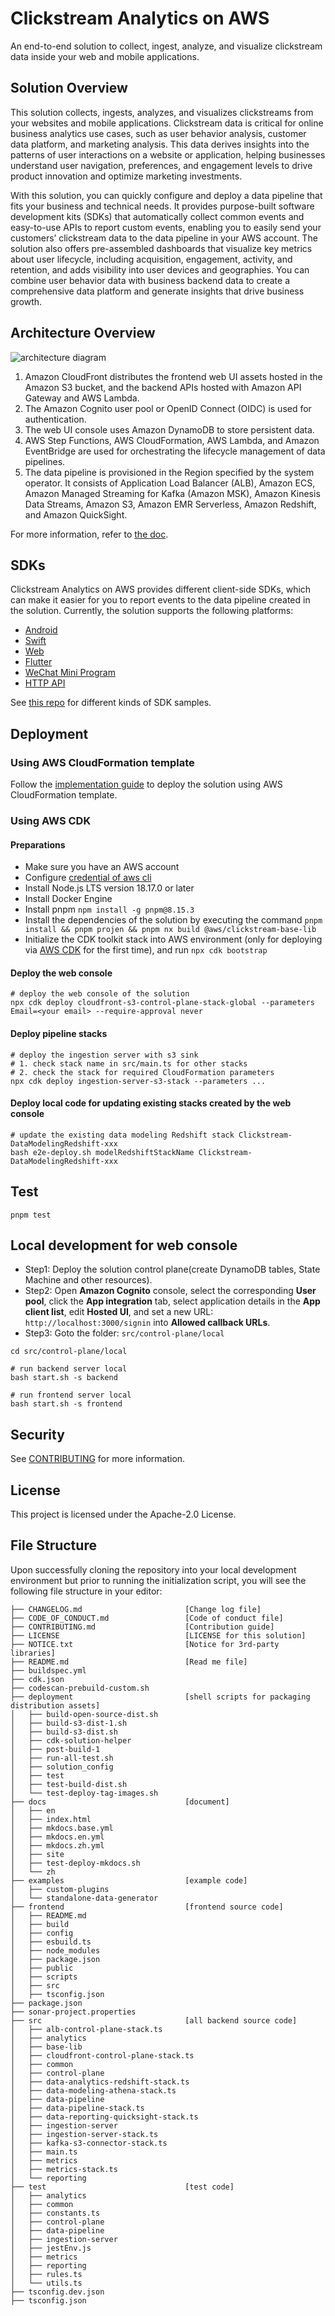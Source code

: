 # Clickstream Analytics on AWS

An end-to-end solution to collect, ingest, analyze, and visualize clickstream data inside your web and mobile applications.

## Solution Overview

This solution collects, ingests, analyzes, and visualizes clickstreams from your websites and mobile applications. Clickstream data is critical for online business analytics use cases, such as user behavior analysis, customer data platform, and marketing analysis. This data derives insights into the patterns of user interactions on a website or application, helping businesses understand user navigation, preferences, and engagement levels to drive product innovation and optimize marketing investments.

With this solution, you can quickly configure and deploy a data pipeline that fits your business and technical needs. It provides purpose-built software development kits (SDKs) that automatically collect common events and easy-to-use APIs to report custom events, enabling you to easily send your customers’ clickstream data to the data pipeline in your AWS account. The solution also offers pre-assembled dashboards that visualize key metrics about user lifecycle, including acquisition, engagement, activity, and retention, and adds visibility into user devices and geographies. You can combine user behavior data with business backend data to create a comprehensive data platform and generate insights that drive business growth.

## Architecture Overview

![architecture diagram](./docs/images/architecture/01-architecture-end-to-end.png)

1. Amazon CloudFront distributes the frontend web UI assets hosted in the Amazon S3 bucket, and the backend APIs hosted with Amazon API Gateway and AWS Lambda.
2. The Amazon Cognito user pool or OpenID Connect (OIDC) is used for authentication.
3. The web UI console uses Amazon DynamoDB to store persistent data.
4. AWS Step Functions, AWS CloudFormation, AWS Lambda, and Amazon EventBridge are used for orchestrating the lifecycle management of data pipelines.
5. The data pipeline is provisioned in the Region specified by the system operator. It consists of Application Load Balancer (ALB),
Amazon ECS, Amazon Managed Streaming for Kafka (Amazon MSK), Amazon Kinesis Data Streams, Amazon S3, Amazon EMR Serverless, Amazon Redshift, and Amazon QuickSight.

For more information, refer to [the doc][doc-arch].

## SDKs

Clickstream Analytics on AWS provides different client-side SDKs, which can make it easier for you to report events to the data pipeline created in the solution. Currently, the solution supports the following platforms:

- [Android][android-sdk]
- [Swift][swift-sdk]
- [Web][web-sdk]
- [Flutter][flutter-sdk]
- [WeChat Mini Program][wechat-sdk]
- [HTTP API][http-api]

See [this repo][sdk-samples] for different kinds of SDK samples.

## Deployment

### Using AWS CloudFormation template

Follow the [implementation guide][doc-deployment] to deploy the solution using AWS CloudFormation template.

### Using AWS CDK

#### Preparations

- Make sure you have an AWS account
- Configure [credential of aws cli][configure-aws-cli]
- Install Node.js LTS version 18.17.0 or later
- Install Docker Engine
- Install pnpm `npm install -g pnpm@8.15.3`
- Install the dependencies of the solution by executing the command `pnpm install && pnpm projen && pnpm nx build @aws/clickstream-base-lib`
- Initialize the CDK toolkit stack into AWS environment (only for deploying via [AWS CDK][aws-cdk] for the first time), and run `npx cdk bootstrap`

#### Deploy the web console

```shell
# deploy the web console of the solution
npx cdk deploy cloudfront-s3-control-plane-stack-global --parameters Email=<your email> --require-approval never
```

#### Deploy pipeline stacks

```shell
# deploy the ingestion server with s3 sink
# 1. check stack name in src/main.ts for other stacks
# 2. check the stack for required CloudFormation parameters
npx cdk deploy ingestion-server-s3-stack --parameters ...
```

#### Deploy local code for updating existing stacks created by the web console

```shell
# update the existing data modeling Redshift stack Clickstream-DataModelingRedshift-xxx
bash e2e-deploy.sh modelRedshiftStackName Clickstream-DataModelingRedshift-xxx
```

## Test

```shell
pnpm test
```

## Local development for web console

- Step1: Deploy the solution control plane(create DynamoDB tables, State Machine and other resources). 
- Step2: Open **Amazon Cognito** console, select the corresponding **User pool**, click the **App integration** tab, select application details in the **App client list**, edit **Hosted UI**, and set a new URL: `http://localhost:3000/signin` into **Allowed callback URLs**.
- Step3: Goto the folder: `src/control-plane/local`

```shell
cd src/control-plane/local
```

```shell
# run backend server local
bash start.sh -s backend
```

```shell
# run frontend server local
bash start.sh -s frontend
```

## Security

See [CONTRIBUTING](CONTRIBUTING.md#security-issue-notifications) for more information.

## License

This project is licensed under the Apache-2.0 License.

## File Structure

Upon successfully cloning the repository into your local development environment but prior to running the initialization script, you will see the following file structure in your editor:

```
├── CHANGELOG.md                       [Change log file]
├── CODE_OF_CONDUCT.md                 [Code of conduct file]
├── CONTRIBUTING.md                    [Contribution guide]
├── LICENSE                            [LICENSE for this solution]
├── NOTICE.txt                         [Notice for 3rd-party libraries]
├── README.md                          [Read me file]
├── buildspec.yml
├── cdk.json
├── codescan-prebuild-custom.sh
├── deployment                         [shell scripts for packaging distribution assets]
│   ├── build-open-source-dist.sh
│   ├── build-s3-dist-1.sh
│   ├── build-s3-dist.sh
│   ├── cdk-solution-helper
│   ├── post-build-1
│   ├── run-all-test.sh
│   ├── solution_config
│   ├── test
│   ├── test-build-dist.sh
│   └── test-deploy-tag-images.sh
├── docs                               [document]
│   ├── en
│   ├── index.html
│   ├── mkdocs.base.yml
│   ├── mkdocs.en.yml
│   ├── mkdocs.zh.yml
│   ├── site
│   ├── test-deploy-mkdocs.sh
│   └── zh
├── examples                           [example code]
│   ├── custom-plugins
│   └── standalone-data-generator
├── frontend                           [frontend source code]
│   ├── README.md
│   ├── build
│   ├── config
│   ├── esbuild.ts
│   ├── node_modules
│   ├── package.json
│   ├── public
│   ├── scripts
│   ├── src
│   ├── tsconfig.json
├── package.json
├── sonar-project.properties
├── src                                [all backend source code]
│   ├── alb-control-plane-stack.ts
│   ├── analytics
│   ├── base-lib
│   ├── cloudfront-control-plane-stack.ts
│   ├── common
│   ├── control-plane
│   ├── data-analytics-redshift-stack.ts
│   ├── data-modeling-athena-stack.ts
│   ├── data-pipeline
│   ├── data-pipeline-stack.ts
│   ├── data-reporting-quicksight-stack.ts
│   ├── ingestion-server
│   ├── ingestion-server-stack.ts
│   ├── kafka-s3-connector-stack.ts
│   ├── main.ts
│   ├── metrics
│   ├── metrics-stack.ts
│   └── reporting
├── test                               [test code]
│   ├── analytics
│   ├── common
│   ├── constants.ts
│   ├── control-plane
│   ├── data-pipeline
│   ├── ingestion-server
│   ├── jestEnv.js
│   ├── metrics
│   ├── reporting
│   ├── rules.ts
│   └── utils.ts
├── tsconfig.dev.json
├── tsconfig.json
```

[android-sdk]: https://github.com/awslabs/clickstream-android
[swift-sdk]: https://github.com/awslabs/clickstream-swift
[flutter-sdk]: https://github.com/awslabs/clickstream-flutter
[web-sdk]: https://github.com/awslabs/clickstream-web
[wechat-sdk]: https://github.com/awslabs/clickstream-wechat
[http-api]: https://awslabs.github.io/clickstream-analytics-on-aws/en/latest/sdk-manual/http-api/
[configure-aws-cli]: https://docs.aws.amazon.com/zh_cn/cli/latest/userguide/cli-chap-configure.html
[aws-cdk]: https://aws.amazon.com/cdk/
[doc-arch]: https://docs.aws.amazon.com/solutions/latest/clickstream-analytics-on-aws/architecture-overview.html
[doc-deployment]: https://docs.aws.amazon.com/solutions/latest/clickstream-analytics-on-aws/deployment.html
[sdk-samples]: https://github.com/aws-samples/clickstream-sdk-samples
